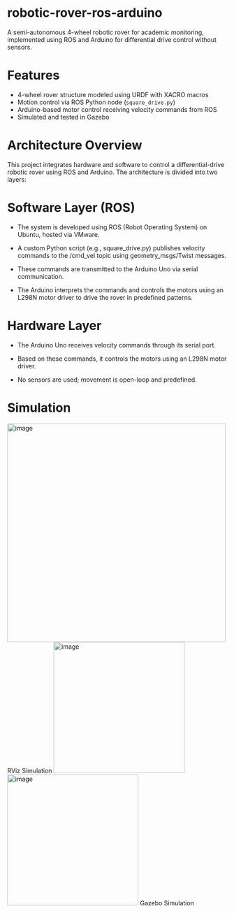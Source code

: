 # robotic-rover-ros-arduino
A semi-autonomous 4-wheel robotic rover for academic monitoring, implemented using ROS and Arduino for differential drive control without sensors.

# Features
- 4-wheel rover structure modeled using URDF with XACRO macros
- Motion control via ROS Python node (`square_drive.py`)
- Arduino-based motor control receiving velocity commands from ROS
- Simulated and tested in Gazebo

# Architecture Overview
This project integrates hardware and software to control a differential-drive robotic rover using ROS and Arduino. The architecture is divided into two layers:
# Software Layer (ROS)
- The system is developed using ROS (Robot Operating System) on Ubuntu, hosted via VMware.
  
- A custom Python script (e.g., square_drive.py) publishes velocity commands to the /cmd_vel topic using geometry_msgs/Twist messages.

- These commands are transmitted to the Arduino Uno via serial communication.

- The Arduino interprets the commands and controls the motors using an L298N motor driver to drive the rover in predefined patterns.

# Hardware Layer
- The Arduino Uno receives velocity commands through its serial port.

- Based on these commands, it controls the motors using an L298N motor driver.

- No sensors are used; movement is open-loop and predefined.
  
# Simulation
<img width="500" height="500" alt="image" src="https://github.com/user-attachments/assets/322868f1-7452-4027-bea8-a845d3bc5450" />
RViz Simulation


<img width="300" height="300" alt="image" src="https://github.com/user-attachments/assets/725a26f0-9cbd-4058-8d93-9a83c22c9cfd" />
<img width="300" height="300" alt="image" src="https://github.com/user-attachments/assets/9bd69838-fcb2-4361-a6cb-70a8315e3404" />
Gazebo Simulation


